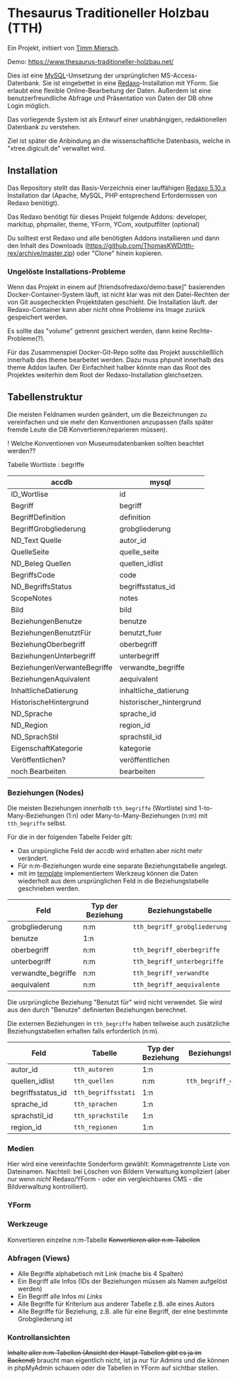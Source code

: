 # Thesaurus Traditioneller Holzbau (TTH)

Ein Projekt, initiiert von [Timm Miersch](mailto:timm.miersch@googlemail.com).

Demo: https://www.thesaurus-traditioneller-holzbau.net/

Dies ist eine [MySQL](https://de.wikipedia.org/wiki/MySQL)-Umsetzung der ursprünglichen MS-Access-Datenbank. Sie ist eingebettet in eine [Redaxo](https://www.redaxo.org)-Installation mit YForm. Sie erlaubt eine flexible Online-Bearbeitung der Daten. Außerdem ist eine benutzerfreundliche Abfrage und Präsentation von Daten der DB ohne Login möglich.

Das vorliegende System ist als Entwurf einer unabhängigen, redaktionellen Datenbank zu verstehen.

Ziel ist später die Anbindung an die wissenschaftliche Datenbasis, welche in "xtree.digicult.de" verwaltet wird.


## Installation

Das Repository stellt das Basis-Verzeichnis einer lauffähigen [Redaxo 5.10.x](https://redaxo.org/download/core/) Installation dar (Apache, MySQL, PHP entsprechend Erfordernissen von Redaxo benötigt).

Das Redaxo benötigt für dieses Projekt folgende Addons: developer, markitup, phpmailer, theme, YForm, YCom, xoutputfilter (optional)

Du solltest erst Redaxo und alle benötigten Addons installieren und dann den Inhalt des Downloads (https://github.com/ThomasKWD/tth-rex/archive/master.zip) oder "Clone" hinein kopieren. 

### Ungelöste Installations-Probleme

Wenn das Projekt in einem auf [friendsofredaxo/demo:base]" basierenden Docker-Container-System läuft, ist nicht klar was mit den Datei-Rechten der von Git ausgecheckten Projektdaten geschieht. Die Installation läuft. der Redaxo-Container kann aber nicht ohne Probleme ins Image zurück gespeichert werden.

Es sollte das "volume" getrennt gesichert werden, dann keine Rechte-Probleme(?).

Für das Zusammenspiel Docker-Git-Repo sollte das Projekt ausschließlich innerhalb des theme bearbeitet werden. Dazu muss phpunit innerhalb des theme Addon laufen. Der Einfachheit halber könnte man das Root des Projektes weiterhin dem Root der Redaxo-Installation gleichsetzen. 

## Tabellenstruktur

Die meisten Feldnamen wurden geändert, um die Bezeichnungen zu vereinfachen und sie mehr den Konventionen anzupassen (falls später fremde Leute die DB Konvertieren/reparieren müssen). 

! Welche Konventionen von Museumsdatenbanken sollten beachtet werden??

Tabelle Wortliste : begriffe

|accdb | mysql|
|------|-------|
|ID_Wortlise | id|
|Begriff | begriff|
|BegriffDefinition | definition|
|BegriffGrobgliederung | grobgliederung|
|ND_Text Quelle | autor_id|
|QuelleSeite | quelle_seite|
|ND_Beleg Quellen | quellen_idlist|
|BegriffsCode | code|
|ND_BegriffsStatus | begriffsstatus_id|
|ScopeNotes | notes|
|Bild | bild|
|BeziehungenBenutze | benutze|
|BeziehungenBenutztFür | benutzt_fuer|
|BeziehungOberbegriff | oberbegriff|
|BeziehungenUnterbegriff | unterbegriff|
|BeziehungenVerwanteBegriffe | verwandte_begriffe ||
|BeziehungenAquivalent | aequivalent|
|InhaltlicheDatierung | inhaltliche_datierung|
|HistorischeHintergrund | historischer_hintergrund|
|ND_Sprache | sprache_id|
|ND_Region | region_id|
|ND_SprachStil | sprachstil_id|
|EigenschaftKategorie | kategorie|
|Veröffentlichen? | veröffentlichen|
|noch Bearbeiten | bearbeiten|

### Beziehungen (Nodes)

Die meisten Beziehungen *innerhalb* `tth_begriffe` (Wortliste) sind 1-to-Many-Beziehungen (1:n) oder Many-to-Many-Beziehungen (n:m) mit `tth_begriffe` selbst.

Für die in der folgenden Tabelle Felder gilt:

* Das urspüngliche Feld der accdb wird erhalten aber nicht mehr verändert. 
* Für n:m-Beziehungen wurde eine separate Beziehungstabelle angelegt.
* mit im [template](./theme/private/redaxo/templates/Basis%20[2]/2.Basis.template.php) implementiertem Werkzeug können die Daten wiederholt aus dem ursprünglichen Feld in die Beziehungstabelle geschrieben werden.

|Feld|Typ der Beziehung|Beziehungstabelle|
|---|---|---|
|grobgliederung|n:m|`tth_begriff_grobgliederung`|
|benutze|1:n||
|oberbegriff|n:m|`tth_begriff_oberbegriffe`|
|unterbegriff|n:m|`tth_begriff_unterbegriffe`|
|verwandte_begriffe|n:m|`tth_begriff_verwandte`|
|aequivalent|n:m|`tth_begriff_aequivalente`|

Die usrprüngliche Beziehung "Benutzt für" wird nicht verwendet. Sie wird aus den durch "Benutze" definierten Beziehungen berechnet.

Die externen Beziehungen in `tth_begriffe` haben teilweise auch zusätzliche Beziehungstabellen erhalten falls erforderlich (n:m).

|Feld|Tabelle|Typ der Beziehung|Beziehungstabelle|
|---|---|---|---|
|autor_id| `tth_autoren`| 1:n ||
|quellen_idlist| `tth_quellen`| n:m |`tth_begriff_quellen`|
|begriffsstatus_id| `tth_begriffsstati`| 1:n ||
|sprache_id| `tth_sprachen`| 1:n ||
|sprachstil_id| `tth_sprachstile`| 1:n ||
|region_id| `tth_regionen`| 1:n ||

### Medien

Hier wird eine vereinfachte Sonderform gewählt: Kommagetrennte Liste von Dateinamen. Nachteil: bei Löschen von Bildern Verwaltung kompliziert (aber nur wenn *nicht* Redaxo/YForm - oder ein vergleichbares CMS - die Bildverwaltung kontrolliert).

### YForm 

### Werkzeuge

Konvertieren einzelne n:m-Tabelle
~~Konvertieren aller n:m-Tabellen~~

### Abfragen (Views)

* Alle Begriffe alphabetisch mit Link (mache bis 4 Spalten)
* Ein Begriff alle Infos (IDs der Beziehungen müssen als Namen aufgelöst werden)
* Ein Begriff alle Infos *mi Links*
* Alle Begriffe für Kriterium aus anderer Tabelle z.B. alle eines Autors
* Alle Begriffe für Beziehung, z.B. alle für eine Begriff, der eine bestimmte Grobgliederung ist

### Kontrollansichten

~~Inhalte aller n:m-Tabellen (Ansicht der Haupt-Tabellen gibt es ja im Backend)~~
braucht man eigentlich nicht, ist ja nur für Admins und die können in phpMyAdmin schauen oder die Tabellen in YForm auf sichtbar stellen.
